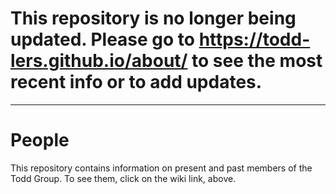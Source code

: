 # This repository is no longer being updated. Please go to https://todd-lers.github.io/about/ to see the most recent info or to add updates.
---

# People
This repository contains information on present and past members of the Todd Group. To see them, click on the wiki link, above.

